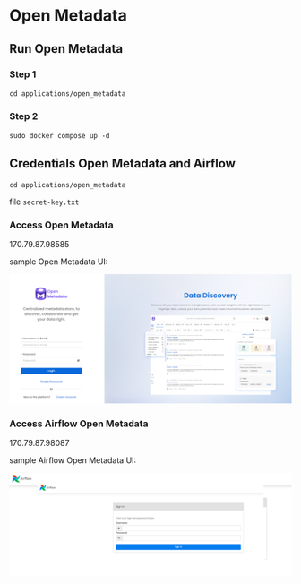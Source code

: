 # Open Metadata

## Run Open Metadata
### Step 1
```
cd applications/open_metadata
```
### Step 2
```
sudo docker compose up -d
```

## Credentials Open Metadata and Airflow
```
cd applications/open_metadata
```
file ```secret-key.txt```

### Access Open Metadata
170.79.87.98585

sample Open Metadata UI:

![image](./assets/open-metadata-ui.png)


### Access Airflow Open Metadata
170.79.87.98087

sample Airflow Open Metadata UI:

![image](./assets/airflow-open-metadata-ui.png)